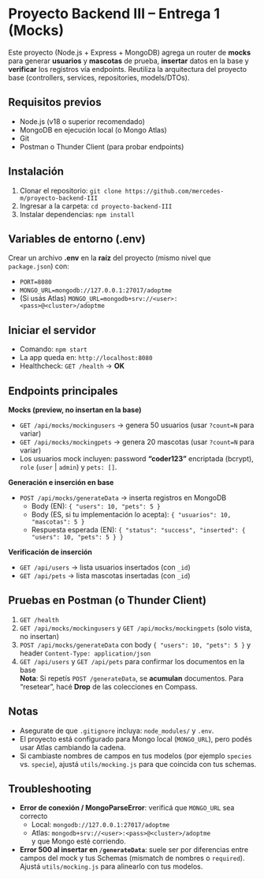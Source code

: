 # Proyecto Backend III – Entrega 1 (Mocks)

Este proyecto (Node.js + Express + MongoDB) agrega un router de **mocks** para generar **usuarios** y **mascotas** de prueba, **insertar** datos en la base y **verificar** los registros vía endpoints. Reutiliza la arquitectura del proyecto base (controllers, services, repositories, models/DTOs).

## Requisitos previos
- Node.js (v18 o superior recomendado)  
- MongoDB en ejecución local (o Mongo Atlas)  
- Git  
- Postman o Thunder Client (para probar endpoints)

## Instalación
1. Clonar el repositorio: `git clone https://github.com/mercedes-m/proyecto-backend-III`  
2. Ingresar a la carpeta: `cd proyecto-backend-III`  
3. Instalar dependencias: `npm install`

## Variables de entorno (.env)
Crear un archivo **.env** en la **raíz** del proyecto (mismo nivel que `package.json`) con:
- `PORT=8080`  
- `MONGO_URL=mongodb://127.0.0.1:27017/adoptme`  
- (Si usás Atlas) `MONGO_URL=mongodb+srv://<user>:<pass>@<cluster>/adoptme`

## Iniciar el servidor
- Comando: `npm start`  
- La app queda en: `http://localhost:8080`  
- Healthcheck: `GET /health` → **OK**

## Endpoints principales
**Mocks (preview, no insertan en la base)**  
- `GET /api/mocks/mockingusers` → genera 50 usuarios (usar `?count=N` para variar)  
- `GET /api/mocks/mockingpets` → genera 20 mascotas (usar `?count=N` para variar)  
- Los usuarios mock incluyen: password **“coder123”** encriptada (bcrypt), `role` (`user` | `admin`) y `pets: []`.

**Generación e inserción en base**  
- `POST /api/mocks/generateData` → inserta registros en MongoDB  
  - Body (EN): `{ "users": 10, "pets": 5 }`  
  - Body (ES, si tu implementación lo acepta): `{ "usuarios": 10, "mascotas": 5 }`  
  - Respuesta esperada (EN): `{ "status": "success", "inserted": { "users": 10, "pets": 5 } }`

**Verificación de inserción**  
- `GET /api/users` → lista usuarios insertados (con `_id`)  
- `GET /api/pets`  → lista mascotas insertadas (con `_id`)

## Pruebas en Postman (o Thunder Client)
1. `GET /health`  
2. `GET /api/mocks/mockingusers` y `GET /api/mocks/mockingpets` (solo vista, no insertan)  
3. `POST /api/mocks/generateData` con body `{ "users": 10, "pets": 5 }` y header `Content-Type: application/json`  
4. `GET /api/users` y `GET /api/pets` para confirmar los documentos en la base  
**Nota**: Si repetís `POST /generateData`, se **acumulan** documentos. Para “resetear”, hacé **Drop** de las colecciones en Compass.

## Notas
- Asegurate de que `.gitignore` incluya: `node_modules/` y `.env`.  
- El proyecto está configurado para Mongo local (`MONGO_URL`), pero podés usar Atlas cambiando la cadena.  
- Si cambiaste nombres de campos en tus modelos (por ejemplo `species` vs. `specie`), ajustá `utils/mocking.js` para que coincida con tus schemas.

## Troubleshooting
- **Error de conexión / MongoParseError**: verificá que `MONGO_URL` sea correcto  
  - Local: `mongodb://127.0.0.1:27017/adoptme`  
  - Atlas: `mongodb+srv://<user>:<pass>@<cluster>/adoptme`  
  y que Mongo esté corriendo.  
- **Error 500 al insertar en `/generateData`**: suele ser por diferencias entre campos del mock y tus Schemas (mismatch de nombres o `required`). Ajustá `utils/mocking.js` para alinearlo con tus modelos.
